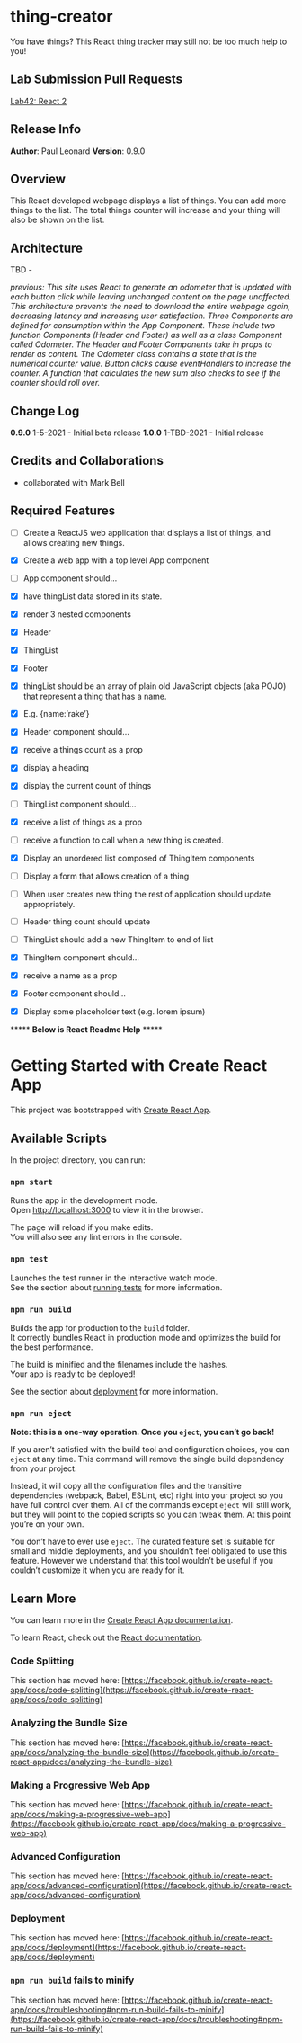 # thing-creator
You have things? This React thing tracker may still not be too much help to you!

## Lab Submission Pull Requests
[Lab42: React 2](https://github.com/paul-leonard/thing-creator/pull/1)

## Release Info
**Author**: Paul Leonard
**Version**: 0.9.0

## Overview
This React developed webpage displays a list of things.  You can add more things to the list.  The total things counter will increase and your thing will also be shown on the list.

## Architecture
TBD - 

*previous:
This site uses React to generate an odometer that is updated with each button click while leaving unchanged content on the page unaffected.  This architecture prevents the need to download the entire webpage again, decreasing latency and increasing user satisfaction.  Three Components are defined for consumption within the App Component.  These include two function Components (Header and Footer) as well as a class Component called Odometer.  The Header and Footer Components take in props to render as content.  The Odometer class contains a state that is the numerical counter value.  Button clicks cause eventHandlers to increase the counter.  A function that calculates the new sum also checks to see if the counter should roll over.*

## Change Log
**0.9.0** 1-5-2021 - Initial beta release
**1.0.0** 1-TBD-2021 - Initial release

## Credits and Collaborations
- collaborated with Mark Bell

## Required Features
- [ ] Create a ReactJS web application that displays a list of things, and allows creating new things.
- [x] Create a web app with a top level App component
- [ ] App component should…
- [x] have thingList data stored in its state.
- [x] render 3 nested components
- [x] Header
- [x] ThingList
- [x] Footer
- [x] thingList should be an array of plain old JavaScript objects (aka POJO) that represent a thing that has a name.
- [x] E.g. {name:’rake’}
- [x] Header component should…
- [x] receive a things count as a prop
- [x] display a heading
- [x] display the current count of things
- [ ] ThingList component should…
- [x] receive a list of things as a prop
- [ ] receive a function to call when a new thing is created.
- [x] Display an unordered list composed of ThingItem components
- [ ] Display a form that allows creation of a thing
- [ ] When user creates new thing the rest of application should update appropriately.
- [ ] Header thing count should update
- [ ] ThingList should add a new ThingItem to end of list
- [x] ThingItem component should…
- [x] receive a name as a prop
- [x] Footer component should…
- [x] Display some placeholder text (e.g. lorem ipsum)













***** **Below is React Readme Help** *****


# Getting Started with Create React App

This project was bootstrapped with [Create React App](https://github.com/facebook/create-react-app).

## Available Scripts

In the project directory, you can run:

### `npm start`

Runs the app in the development mode.\
Open [http://localhost:3000](http://localhost:3000) to view it in the browser.

The page will reload if you make edits.\
You will also see any lint errors in the console.

### `npm test`

Launches the test runner in the interactive watch mode.\
See the section about [running tests](https://facebook.github.io/create-react-app/docs/running-tests) for more information.

### `npm run build`

Builds the app for production to the `build` folder.\
It correctly bundles React in production mode and optimizes the build for the best performance.

The build is minified and the filenames include the hashes.\
Your app is ready to be deployed!

See the section about [deployment](https://facebook.github.io/create-react-app/docs/deployment) for more information.

### `npm run eject`

**Note: this is a one-way operation. Once you `eject`, you can’t go back!**

If you aren’t satisfied with the build tool and configuration choices, you can `eject` at any time. This command will remove the single build dependency from your project.

Instead, it will copy all the configuration files and the transitive dependencies (webpack, Babel, ESLint, etc) right into your project so you have full control over them. All of the commands except `eject` will still work, but they will point to the copied scripts so you can tweak them. At this point you’re on your own.

You don’t have to ever use `eject`. The curated feature set is suitable for small and middle deployments, and you shouldn’t feel obligated to use this feature. However we understand that this tool wouldn’t be useful if you couldn’t customize it when you are ready for it.

## Learn More

You can learn more in the [Create React App documentation](https://facebook.github.io/create-react-app/docs/getting-started).

To learn React, check out the [React documentation](https://reactjs.org/).

### Code Splitting

This section has moved here: [https://facebook.github.io/create-react-app/docs/code-splitting](https://facebook.github.io/create-react-app/docs/code-splitting)

### Analyzing the Bundle Size

This section has moved here: [https://facebook.github.io/create-react-app/docs/analyzing-the-bundle-size](https://facebook.github.io/create-react-app/docs/analyzing-the-bundle-size)

### Making a Progressive Web App

This section has moved here: [https://facebook.github.io/create-react-app/docs/making-a-progressive-web-app](https://facebook.github.io/create-react-app/docs/making-a-progressive-web-app)

### Advanced Configuration

This section has moved here: [https://facebook.github.io/create-react-app/docs/advanced-configuration](https://facebook.github.io/create-react-app/docs/advanced-configuration)

### Deployment

This section has moved here: [https://facebook.github.io/create-react-app/docs/deployment](https://facebook.github.io/create-react-app/docs/deployment)

### `npm run build` fails to minify

This section has moved here: [https://facebook.github.io/create-react-app/docs/troubleshooting#npm-run-build-fails-to-minify](https://facebook.github.io/create-react-app/docs/troubleshooting#npm-run-build-fails-to-minify)
